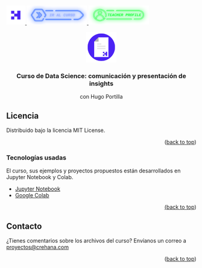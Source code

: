 <div id="top">
  <a href="https://www.crehana.com">
    <img src="images/logo.png" alt="Logo" width="50" height="50">
  </a>
  <a href="https://www.crehana.com/clases/v2/12680/detalle/">
    <img src="images/curso.png" alt="Logo" width="160" height="50">
  </a>
  <a href="https://www.linkedin.com/in/hugoportillar/">
    <img src="images/teacher.png" alt="Logo" width="160" height="50">
  </a>
</div>

<!-- PROJECT LOGO -->
<br />
<div align="center">
  <a href="https://github.com/data_science_presentacion_insights-hugo_portilla">
    <img src="images/project.png" alt="Logo" width="80" height="80">
  </a>

  <h3 align="center">Curso de Data Science: comunicación y presentación de insights</h3>
  <p align="center">con Hugo Portilla</h3> 
</div>

<!-- LICENSE -->
## Licencia

Distribuido bajo la licencia MIT License. 

<p align="right">(<a href="#top">back to top</a>)</p>


### Tecnologías usadas
El curso, sus ejemplos y proyectos propuestos están desarrollados en Jupyter Notebook y Colab.
<ul>
  <li><a href="https://jupyter.org"> Jupyter Notebook</li>
  <li><a href="http://colab.research.google.com"> Google Colab</li>
</ul>

<p align="right">(<a href="#top">back to top</a>)</p>

## Contacto

¿Tienes comentarios sobre los archivos del curso? Envíanos un correo a proyectos@crehana.com

<p align="right">(<a href="#top">back to top</a>)</p>
